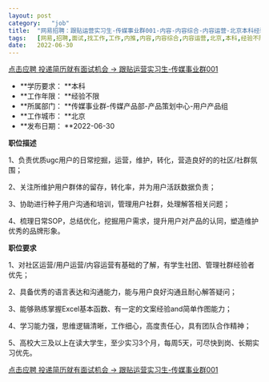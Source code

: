 ```yaml
---
layout:	post
category:	"job"
title:	"网易招聘：跟贴运营实习生-传媒事业群001-内容-内容综合-内容运营-北京本科经验不限"
tags:	[网易,招聘,面试,找工作,工作,内推,内容,内容综合,内容运营,北京,本科,经验不限]
date:	2022-06-30
---
```


[点击应聘 投递简历就有面试机会 ->  跟贴运营实习生-传媒事业群001](http://mobile.bole.netease.com/bole/boleDetail?id=41263&employeeId=346f03c3cda5f04c&key=all)



- **学历要求： **本科
- **工作年限： **经验不限
- **所属部门： **传媒事业群-传媒产品部-产品策划中心-用户产品组
- **工作城市： **北京
- **发布日期： **2022-06-30



**职位描述**

1、负责优质ugc用户的日常挖掘，运营，维护，转化，营造良好的的社区/社群氛围；

2、关注所维护用户群体的留存，转化率，并为用户活跃数据负责；

3、协助进行种子用户沟通和培训，管理用户社群，处理解答相关问题；

4、梳理日常SOP，总结优化，挖掘用户需求，提升用户对产品的认同，塑造维护优秀的品牌形象。



**职位要求**

1、对社区运营/用户运营/内容运营有基础的了解，有学生社团、管理社群经验者优先；

2、具备优秀的语言表达和沟通能力，能与用户良好沟通且耐心解答疑问；

3、能够熟练掌握Excel基本函数、有一定的文案经验and简单作图能力；

4、学习能力强，思维逻辑清晰，工作细心，高度责任心，具有团队合作精神；

5、高校大三及以上在读大学生，至少实习3个月，每周5天，可尽快到岗、长期实习优先。



[点击应聘 投递简历就有面试机会 ->  跟贴运营实习生-传媒事业群001](http://mobile.bole.netease.com/bole/boleDetail?id=41263&employeeId=346f03c3cda5f04c&key=all)